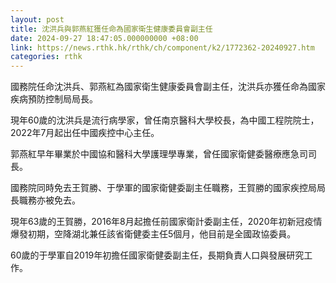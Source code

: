 ```yaml
---
layout: post
title: 沈洪兵與郭燕紅獲任命為國家衛生健康委員會副主任
date: 2024-09-27 18:47:05.000000000 +08:00
link: https://news.rthk.hk/rthk/ch/component/k2/1772362-20240927.htm
categories: rthk
---
```


國務院任命沈洪兵、郭燕紅為國家衛生健康委員會副主任，沈洪兵亦獲任命為國家疾病預防控制局局長。

現年60歲的沈洪兵是流行病學家，曾任南京醫科大學校長，為中國工程院院士，2022年7月起出任中國疾控中心主任。

郭燕紅早年畢業於中國協和醫科大學護理學專業，曾任國家衛健委醫療應急司司長。

國務院同時免去王賀勝、于學軍的國家衛健委副主任職務，王賀勝的國家疾控局局長職務亦被免去。

現年63歲的王賀勝，2016年8月起擔任前國家衛計委副主任，2020年初新冠疫情爆發初期，空降湖北兼任該省衛健委主任5個月，他目前是全國政協委員。

60歲的于學軍自2019年初擔任國家衛健委副主任，長期負責人口與發展研究工作。
